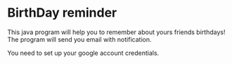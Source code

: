 # BirthDay reminder

This java program will help you to remember about yours friends birthdays!
The program will send you email with notification.

You need to set up your google account credentials.
